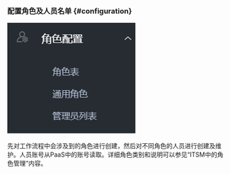 ### 配置角色及人员名单 {#configuration}

![](../pic/40.gif)

先对工作流程中会涉及到的角色进行创建，然后对不同角色的人员进行创建及维护。人员账号从PaaS中的账号读取。详细角色类别和说明可以参见“ITSM中的角色管理”内容。
